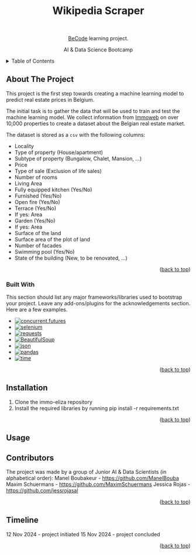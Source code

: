 <h1 align="center">Wikipedia Scraper</h1> <br>
<p align="center">
  <a href="https://becode.org/" target="_blank">BeCode</a> learning project.
</p>
<p align="center">AI & Data Science Bootcamp</p>

<details>
  <summary>Table of Contents</summary>
  <ol>
    <li>
      <a href="#about-the-project">About The Project</a>
      <ul>
        <li><a href="#built-with">Built With</a></li>
      </ul>
    </li>
    <li> <a href="#installation">Installation</a></li>
    <li><a href="#usage">Usage</a></li>
    <li><a href="#contributors">Contributors</a></li>
    <li><a href="#timeline">Timeline</a></li>
  </ol>
</details>

## **About The Project**
This project is the first step towards creating a machine learning model to predict real estate prices in Belgium.

The initial task is to gather the data that will be used to train and test the machine learning model. We collect information from [Immoweb](immoweb.be) on over 10,000 properties to create a dataset about the Belgian real estate market.

The dataset is stored as a `csv` with the following columns:
* Locality
* Type of property (House/apartment)
* Subtype of property (Bungalow, Chalet, Mansion, ...)
* Price
* Type of sale (Exclusion of life sales)
* Number of rooms
* Living Area
* Fully equipped kitchen (Yes/No)
* Furnished (Yes/No)
* Open fire (Yes/No)
* Terrace (Yes/No)
* If yes: Area
* Garden (Yes/No)
* If yes: Area
* Surface of the land
* Surface area of the plot of land
* Number of facades
* Swimming pool (Yes/No)
* State of the building (New, to be renovated, ...)

<p align="right">(<a href="#readme-top">back to top</a>)</p>

### Built With
This section should list any major frameworks/libraries used to bootstrap your project. Leave any add-ons/plugins for the acknowledgements section. Here are a few examples.

* [![concurrent.futures](https://img.shields.io/badge/concurrent.futures-Module-green)](https://docs.python.org/3/library/concurrent.futures.html)
* [![selenium](https://img.shields.io/badge/Selenium-Automation-yellow)](https://selenium.dev/)
* [![requests](https://img.shields.io/badge/Requests-HTTP-blue)](https://docs.python-requests.org/)
* [![BeautifulSoup](https://img.shields.io/badge/BeautifulSoup-HTML%20Parsing-brightgreen)](https://www.crummy.com/software/BeautifulSoup/)
* [![json](https://img.shields.io/badge/JSON-Data-orange)](https://docs.python.org/3/library/json.html)
* [![pandas](https://img.shields.io/badge/pandas-Dataframe-blue)](https://pandas.pydata.org/)
* [![time](https://img.shields.io/badge/time-Time%20Functions-red)](https://docs.python.org/3/library/time.html)

<p align="right">(<a href="#readme-top">back to top</a>)</p>


## **Installation**
1. Clone the immo-eliza repository
2. Install the required libraries by running pip install -r requirements.txt

<p align="right">(<a href="#readme-top">back to top</a>)</p>

## **Usage**



## **Contributors**
The project was made by a group of Junior AI & Data Scientists (in alphabetical order):
Manel Boubakeur - https://github.com/ManelBouba
Maxim Schuermans - https://github.com/MaximSchuermans
Jessica Rojas - https://github.com/jessrojasal

<p align="right">(<a href="#readme-top">back to top</a>)</p>

## **Timeline**
12 Nov 2024 - project initiated 
15 Nov 2024 - project concluded

<p align="right">(<a href="#readme-top">back to top</a>)</p>
